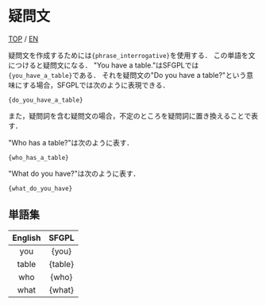 # 疑問文

[TOP](../../readme.md)
/
[EN](../en/interrogativeSentence.md)

疑問文を作成するためには```{phrase_interrogative}```を使用する．
この単語を文につけると疑問文になる．
"You have a table."はSFGPLでは```{you_have_a_table}```である．
それを疑問文の"Do you have a table?"という意味にする場合，SFGPLでは次のように表現できる．

```SFGPL
{do_you_have_a_table}
```

また，疑問詞を含む疑問文の場合，不定のところを疑問詞に置き換えることで表す．

"Who has a table?"は次のように表す．

```SFGPL
{who_has_a_table}
```

"What do you have?"は次のように表す．

```SFGPL
{what_do_you_have}
```

## 単語集

|English|SFGPL|
|:-:|:-:|
|you|{you}|
|table|{table}|
|who|{who}|
|what|{what}|

